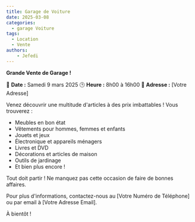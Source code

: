 ```yaml
---
title: Garage de Voiture
date: 2025-03-08
categories:
  - garage Voiture
tags:
  - Location
  - Vente
authors: 
    - Jefedi
---
```



**Grande Vente de Garage !**

📅 **Date :** Samedi 9 mars 2025
🕒 **Heure :** 8h00 à 16h00
📍 **Adresse :** [Votre Adresse]

Venez découvrir une multitude d'articles à des prix imbattables ! Vous trouverez :

- Meubles en bon état
- Vêtements pour hommes, femmes et enfants
- Jouets et jeux
- Électronique et appareils ménagers
- Livres et DVD
- Décorations et articles de maison
- Outils de jardinage
- Et bien plus encore !

Tout doit partir ! Ne manquez pas cette occasion de faire de bonnes affaires.

Pour plus d'informations, contactez-nous au [Votre Numéro de Téléphone] ou par email à [Votre Adresse Email].

À bientôt !
